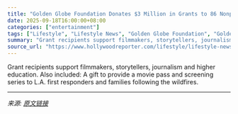 ```yaml
---
title: "Golden Globe Foundation Donates $3 Million in Grants to 86 Nonprofits"
date: 2025-09-18T16:00:00+08:00
categories: ["entertainment"]
tags: ["Lifestyle", "Lifestyle News", "Golden Globe Foundation", "Golden Globes"]
summary: "Grant recipients support filmmakers, storytellers, journalism and higher education. Also included: A gift to provide a movie pass and screening series to L.A. first responders and families following t"
source_url: "https://www.hollywoodreporter.com/lifestyle/lifestyle-news/golden-globe-foundation-donations-2025-grant-recipients-1236365154/"
---
```


Grant recipients support filmmakers, storytellers, journalism and higher education. Also included: A gift to provide a movie pass and screening series to L.A. first responders and families following the wildfires.

---

*来源: [原文链接](https://www.hollywoodreporter.com/lifestyle/lifestyle-news/golden-globe-foundation-donations-2025-grant-recipients-1236365154/)*
